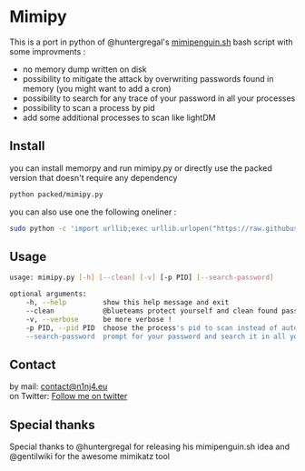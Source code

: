 # Mimipy
This is a port in python of @huntergregal's [mimipenguin.sh](https://github.com/huntergregal/mimipenguin) bash script with some improvments :
- no memory dump written on disk
- possibility to mitigate the attack by overwriting passwords found in memory (you might want to add a cron)
- possibility to search for any trace of your password in all your processes
- possibility to scan a process by pid
- add some additional processes to scan like lightDM

## Install
you can install memorpy and run mimipy.py or directly use the packed version that doesn't require any dependency
```bash
python packed/mimipy.py
```
you can also use one the following oneliner :
```bash
sudo python -c 'import urllib;exec urllib.urlopen("https://raw.githubusercontent.com/n1nj4sec/mimipy/master/packed/mimipy.py").read()'
```

## Usage
```bash
usage: mimipy.py [-h] [--clean] [-v] [-p PID] [--search-password]

optional arguments:
    -h, --help         show this help message and exit
    --clean            @blueteams protect yourself and clean found passwords from memory ! You might want to regularly run this on your workstation/servers
    -v, --verbose      be more verbose !
    -p PID, --pid PID  choose the process's pid to scan instead of automatic selection
    --search-password  prompt for your password and search it in all your processes !.
```

## Contact
by mail: contact@n1nj4.eu  
on Twitter: [Follow me on twitter](https://twitter.com/n1nj4sec)

## Special thanks
Special thanks to @huntergregal for releasing his mimipenguin.sh idea and @gentilwiki for the awesome mimikatz tool

